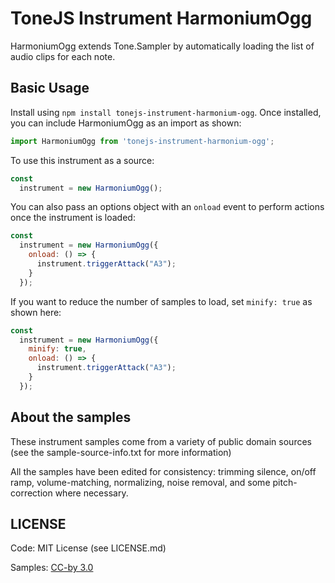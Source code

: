 # ToneJS Instrument HarmoniumOgg

HarmoniumOgg extends Tone.Sampler by automatically loading the list of audio clips for each note.

## Basic Usage

Install using `npm install tonejs-instrument-harmonium-ogg`. Once installed, you can include HarmoniumOgg as an import as shown:

```javascript
import HarmoniumOgg from 'tonejs-instrument-harmonium-ogg';
```

To use this instrument as a source:

```javascript
const
  instrument = new HarmoniumOgg();
```

You can also pass an options object with an `onload` event to perform actions once the instrument is loaded:

```javascript
const
  instrument = new HarmoniumOgg({
    onload: () => {
      instrument.triggerAttack("A3");
    }
  });
```

If you want to reduce the number of samples to load, set `minify: true` as shown here:

```javascript
const
  instrument = new HarmoniumOgg({
    minify: true,
    onload: () => {
      instrument.triggerAttack("A3");
    }
  });
```

## About the samples

These instrument samples come from a variety of public domain sources (see the sample-source-info.txt for more information)

All the samples have been edited for consistency: trimming silence, on/off ramp, volume-matching, normalizing, noise removal, and some pitch-correction where necessary.

## LICENSE

Code: MIT License (see LICENSE.md)

Samples: [CC-by 3.0](https://creativecommons.org/licenses/by/3.0/)
